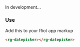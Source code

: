 In development...

<!--<img src="https://raw.githubusercontent.com/RiotGear/rg-datepicker/master/demo/img/example.png" width="500px" />-->

### Use

Add this to your Riot app markup

```html
<rg-datepicker></rg-datepicker>
```
